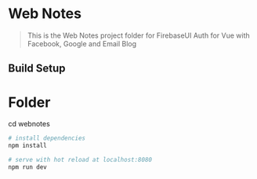 # Web Notes

> This is the Web Notes project folder for FirebaseUI Auth for Vue with Facebook, Google and Email Blog

## Build Setup

# Folder
cd webnotes

``` bash
# install dependencies
npm install

# serve with hot reload at localhost:8080
npm run dev


